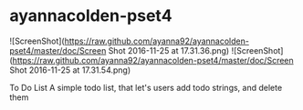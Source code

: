 # ayannacolden-pset4

![ScreenShot](https://raw.github.com/ayanna92/ayannacolden-pset4/master/doc/Screen Shot 2016-11-25 at 17.31.36.png)
![ScreenShot](https://raw.github.com/ayanna92/ayannacolden-pset4/master/doc/Screen Shot 2016-11-25 at 17.31.54.png)

To Do List
A simple todo list, that let's users add todo strings, and delete them
